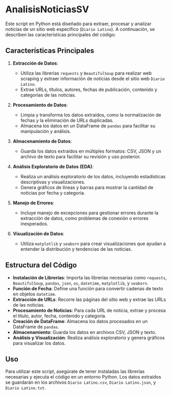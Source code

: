 # AnalisisNoticiasSV

Este script en Python está diseñado para extraer, procesar y analizar noticias de un sitio web específico (`Diario Latino`). A continuación, se describen las características principales del código:

## Características Principales

1. **Extracción de Datos**:
   - Utiliza las librerías `requests` y `BeautifulSoup` para realizar web scraping y extraer información de noticias desde el sitio web `Diario Latino`.
   - Extrae URLs, títulos, autores, fechas de publicación, contenido y categorías de las noticias.

2. **Procesamiento de Datos**:
   - Limpia y transforma los datos extraídos, como la normalización de fechas y la eliminación de URLs duplicadas.
   - Almacena los datos en un DataFrame de `pandas` para facilitar su manipulación y análisis.

3. **Almacenamiento de Datos**:
   - Guarda los datos extraídos en múltiples formatos: CSV, JSON y un archivo de texto para facilitar su revisión y uso posterior.

4. **Análisis Exploratorio de Datos (EDA)**:
   - Realiza un análisis exploratorio de los datos, incluyendo estadísticas descriptivas y visualizaciones.
   - Genera gráficos de líneas y barras para mostrar la cantidad de noticias por fecha y categoría.

5. **Manejo de Errores**:
   - Incluye manejo de excepciones para gestionar errores durante la extracción de datos, como problemas de conexión o errores inesperados.

6. **Visualización de Datos**:
   - Utiliza `matplotlib` y `seaborn` para crear visualizaciones que ayudan a entender la distribución y tendencias de las noticias.

## Estructura del Código

- **Instalación de Librerías**: Importa las librerías necesarias como `requests`, `BeautifulSoup`, `pandas`, `json`, `os`, `datetime`, `matplotlib`, y `seaborn`.
- **Función de Fecha**: Define una función para convertir cadenas de texto en objetos `datetime`.
- **Extracción de URLs**: Recorre las páginas del sitio web y extrae las URLs de las noticias.
- **Procesamiento de Noticias**: Para cada URL de noticia, extrae y procesa el título, autor, fecha, contenido y categoría.
- **Creación de DataFrame**: Almacena los datos procesados en un DataFrame de `pandas`.
- **Almacenamiento**: Guarda los datos en archivos CSV, JSON y texto.
- **Análisis y Visualización**: Realiza análisis exploratorio y genera gráficos para visualizar los datos.

## Uso

Para utilizar este script, asegúrate de tener instaladas las librerías necesarias y ejecuta el código en un entorno Python. Los datos extraídos se guardarán en los archivos `Diario Latino.csv`, `Diario Latino.json`, y `Diario Latino.txt`.
